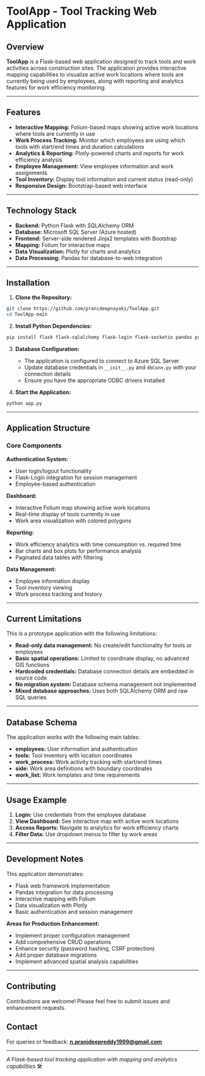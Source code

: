 # ToolApp - Tool Tracking Web Application

## Overview
**ToolApp** is a Flask-based web application designed to track tools and work activities across construction sites. The application provides interactive mapping capabilities to visualize active work locations where tools are currently being used by employees, along with reporting and analytics features for work efficiency monitoring.

---

## Features
- **Interactive Mapping:** Folium-based maps showing active work locations where tools are currently in use
- **Work Process Tracking:** Monitor which employees are using which tools with start/end times and duration calculations
- **Analytics & Reporting:** Plotly-powered charts and reports for work efficiency analysis
- **Employee Management:** View employee information and work assignments
- **Tool Inventory:** Display tool information and current status (read-only)
- **Responsive Design:** Bootstrap-based web interface

---

## Technology Stack
- **Backend:** Python Flask with SQLAlchemy ORM
- **Database:** Microsoft SQL Server (Azure hosted)
- **Frontend:** Server-side rendered Jinja2 templates with Bootstrap
- **Mapping:** Folium for interactive maps
- **Data Visualization:** Plotly for charts and analytics
- **Data Processing:** Pandas for database-to-web integration

---

## Installation

1. **Clone the Repository:**
```bash
git clone https://github.com/pranideepnayaki/ToolApp.git
cd ToolApp-main
```

2. **Install Python Dependencies:**
```bash
pip install flask flask-sqlalchemy flask-login flask-socketio pandas pyodbc folium plotly matplotlib flask-paginate apscheduler
```

3. **Database Configuration:**
   - The application is configured to connect to Azure SQL Server
   - Update database credentials in `__init__.py` and `dbConn.py` with your connection details
   - Ensure you have the appropriate ODBC drivers installed

4. **Start the Application:**
```bash
python app.py
```

---

## Application Structure

### Core Components

**Authentication System:**
- User login/logout functionality
- Flask-Login integration for session management
- Employee-based authentication

**Dashboard:**
- Interactive Folium map showing active work locations
- Real-time display of tools currently in use
- Work area visualization with colored polygons

**Reporting:**
- Work efficiency analytics with time consumption vs. required time
- Bar charts and box plots for performance analysis
- Paginated data tables with filtering

**Data Management:**
- Employee information display
- Tool inventory viewing
- Work process tracking and history

---

## Current Limitations

This is a prototype application with the following limitations:
- **Read-only data management:** No create/edit functionality for tools or employees
- **Basic spatial operations:** Limited to coordinate display, no advanced GIS functions
- **Hardcoded credentials:** Database connection details are embedded in source code
- **No migration system:** Database schema management not implemented
- **Mixed database approaches:** Uses both SQLAlchemy ORM and raw SQL queries

---

## Database Schema

The application works with the following main tables:
- **employees:** User information and authentication
- **tools:** Tool inventory with location coordinates
- **work_process:** Work activity tracking with start/end times
- **side:** Work area definitions with boundary coordinates
- **work_list:** Work templates and time requirements

---

## Usage Example

1. **Login:** Use credentials from the employee database
2. **View Dashboard:** See interactive map with active work locations
3. **Access Reports:** Navigate to analytics for work efficiency charts
4. **Filter Data:** Use dropdown menus to filter by work areas

---

## Development Notes

This application demonstrates:
- Flask web framework implementation
- Pandas integration for data processing
- Interactive mapping with Folium
- Data visualization with Plotly
- Basic authentication and session management

**Areas for Production Enhancement:**
- Implement proper configuration management
- Add comprehensive CRUD operations
- Enhance security (password hashing, CSRF protection)
- Add proper database migrations
- Implement advanced spatial analysis capabilities

---

## Contributing
Contributions are welcome! Please feel free to submit issues and enhancement requests.

## Contact
For queries or feedback: **n.pranideepreddy1999@gmail.com**

---

*A Flask-based tool tracking application with mapping and analytics capabilities* 🛠️
